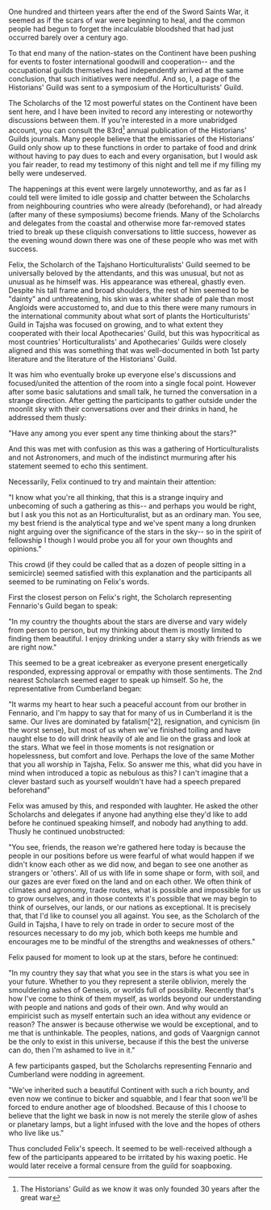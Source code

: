 One hundred and thirteen years after the end of the Sword Saints War, it seemed as if the scars of war were beginning to heal, and the common people had begun to forget the incalculable bloodshed that had just occurred barely over a century ago.

To that end many of the nation-states on the Continent have been pushing for events to foster international goodwill and cooperation-- and the occupational guilds themselves had independently arrived at the same conclusion, that such initiatives were needful. And so, I, a page of the Historians' Guild was sent to a symposium of the Horticulturists' Guild.

The Scholarchs of the 12 most powerful states on the Continent have been sent here, and I have been invited to record any interesting or noteworthy discussions between them. If you're interested in a more unabridged account, you can consult the 83rd[^1] annual publication of the Historians' Guilds journals. Many people believe that the emissaries of the Historians' Guild only show up to these functions in order to partake of food and drink without having to pay dues to each and every organisation, but I would ask you fair reader, to read my testimony of this night and tell me if my filling my belly were undeserved. 

The happenings at this event were largely unnoteworthy, and as far as I could tell were limited to idle gossip and chatter between the Scholarchs from neighbouring countries who were already (beforehand), or had already (after many of these symposiums) become friends. Many of the Scholarchs and delegates from the coastal and otherwise more far-removed states tried to break up these cliquish conversations to little success, however as the evening wound down there was one of these people who was met with success.

Felix, the Scholarch of the Tajshano Horticulturalists' Guild seemed to be universally beloved by the attendants, and this was unusual, but not as unusual as he himself was. His appearance was ethereal, ghastly even. Despite his tall frame and broad shoulders, the rest of him seemed to be "dainty" and unthreatening, his skin was a whiter shade of pale than most Angloids were accustomed to, and due to this there were many rumours in the international community about what sort of plants the Horticulturists' Guild in Tajsha was focused on growing, and to what extent they cooperated with their local Apothecaries' Guild, but this was hypocritical as most countries' Horticulturalists' and Apothecaries' Guilds were closely aligned and this was something that was well-documented in both 1st party literature and the literature of the Historians' Guild.

It was him who eventually broke up everyone else's discussions and focused/united the attention of the room into a single focal point. However after some basic salutations and small talk, he turned the conversation in a strange direction. After getting the participants to gather outside under the moonlit sky with their conversations over and their drinks in hand, he addressed them thusly:

"Have any among you ever spent any time thinking about the stars?"

And this was met with confusion as this was a gathering of Horticulturalists and not Astronomers, and much of the indistinct murmuring after his statement seemed to echo this sentiment.

Necessarily, Felix continued to try and maintain their attention:

"I know what you're all thinking, that this is a strange inquiry and unbecoming of such a gathering as this-- and perhaps you would be right, but I ask you this not as an Horticulturalist, but as an ordinary man. You see, my best friend is the analytical type and we've spent many a long drunken night arguing over the significance of the stars in the sky-- so in the spirit of fellowship I though I would probe you all for your own thoughts and opinions."

This crowd (if they could be called that as a dozen of people sitting in a semicircle) seemed satisfied with this explanation and the participants all seemed to be ruminating on Felix's words.

First the closest person on Felix's right, the Scholarch representing Fennario's Guild began to speak:

"In my country the thoughts about the stars are diverse and vary widely from person to person, but my thinking about them is mostly limited to finding them beautiful. I enjoy drinking under a starry sky with friends as we are right now."

This seemed to be a great icebreaker as everyone present energetically responded, expressing approval or empathy with those sentiments. The 2nd nearest Scholarch seemed eager to speak up himself. So he, the representative from Cumberland began:

"It warms my heart to hear such a peaceful account from our brother in Fennario, and I'm happy to say that for many of us in Cumberland it is the same. Our lives are dominated by fatalism[^2], resignation, and cynicism (in the worst sense), but most of us when we've finished toiling and have naught else to do will drink heavily of ale and lie on the grass and look at the stars. What we feel in those moments is not resignation or hopelessness, but comfort and love. Perhaps the love of the same Mother that you all worship in Tajsha, Felix. So answer me this, what did you have in mind when introduced a topic as nebulous as this? I can't imagine that a clever bastard such as yourself wouldn't have had a speech prepared beforehand"

Felix was amused by this, and responded with laughter. He asked the other Scholarchs and delegates if anyone had anything else they'd like to add before he continued speaking himself, and nobody had anything to add. Thusly he continued unobstructed:

"You see, friends, the reason we're gathered here today is because the people in our positions before us were fearful of what would happen if we didn't know each other as we did now, and began to see one another as strangers or 'others'. All of us with life in some shape or form, with soil, and our gazes are ever fixed on the land and on each other. We often think of climates and agronomy, trade routes, what is possible and impossible for us to grow ourselves, and in those contexts it's possible that we may begin to think of ourselves, our lands, or our nations as exceptional. It is precisely that, that I'd like to counsel you all against. You see, as the Scholarch of the Guild in Tajsha, I have to rely on trade in order to secure most of the resources necessary to do my job, which both keeps me humble and encourages me to be mindful of the strengths and weaknesses of others."

Felix paused for moment to look up at the stars, before he continued:

"In my country they say that what you see in the stars is what you see in your future. Whether to you they represent a sterile oblivion, merely the smouldering ashes of Genesis, or worlds full of possibility. Recently that's how I've come to think of them myself, as worlds beyond our understanding with people and nations and gods of their own. And why would an empiricist such as myself entertain such an idea without any evidence or reason? The answer is because otherwise we would be exceptional, and to me that is unthinkable. The peoples, nations, and gods of Vaargnign cannot be the only to exist in this universe, because if this the best the universe can do, then I'm ashamed to live in it."

A few participants gasped, but the Scholarchs representing Fennario and Cumberland were nodding in agreement.

"We've inherited such a beautiful Continent with such a rich bounty, and even now we continue to bicker and squabble, and I fear that soon we'll be forced to endure another age of bloodshed. Because of this I choose to believe that the light we bask in now is not merely the sterile glow of ashes or planetary lamps, but a light infused with the love and the hopes of others who live like us." 

Thus concluded Felix's speech. It seemed to be well-received although a few of the participants appeared to be irritated by his waxing poetic. He would later receive a formal censure from the guild for soapboxing.

[^1]: The Historians' Guild as we know it was only founded 30 years after the great war